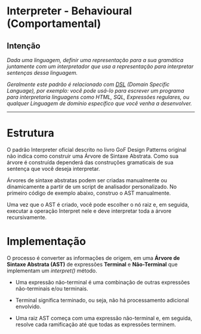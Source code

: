 # Interpreter - Behavioural (Comportamental)

## Intenção

*Dada uma linguagem, definir uma representação para a sua gramática juntamente com um interpretador que usa a representação para interpretar sentenças dessa linguagem.*

*Geralmente este padrão é relacionado com [DSL](https://pt.wikipedia.org/wiki/Linguagem_de_dom%C3%ADnio_espec%C3%ADfico) (Domain Specific Language), por exemplo: você pode usá-lo para escrever um programa para interpretaria linguagens como HTML, SQL, Expressões regulares, ou qualquer Linguagem de domínio específico que você venha a desenvolver.*

---

# Estrutura

O padrão Interpreter oficial descrito no livro GoF Design Patterns original não indica como construir uma Árvore de Sintaxe Abstrata. Como sua árvore é construída dependerá das construções gramaticais de sua sentença que você deseja interpretar.

Árvores de sintaxe abstratas podem ser criadas manualmente ou dinamicamente a partir de um script de analisador personalizado. No primeiro código de exemplo abaixo, construo o AST manualmente.

Uma vez que o AST é criado, você pode escolher o nó raiz e, em seguida, executar a operação Interpret nele e deve interpretar toda a árvore recursivamente.

# Implementação

O processo é converter as informações de origem, em uma **Árvore de Sintaxe Abstrata (AST)** de expressões **Terminal** e **Não-Terminal** que implementam um _interpret()_ método.

- Uma expressão não-terminal é uma combinação de outras expressões não-terminais e/ou terminais.

- Terminal significa terminado, ou seja, não há processamento adicional envolvido.

- Uma raiz AST começa com uma expressão não-terminal e, em seguida, resolve cada ramificação até que todas as expressões terminem.